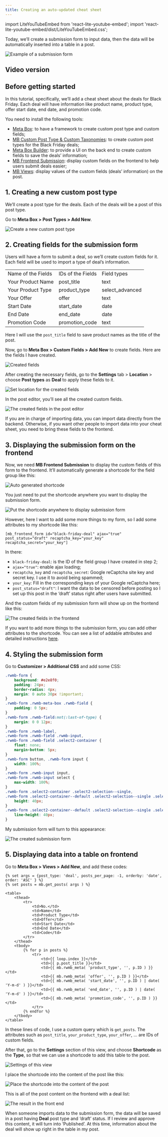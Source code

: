 ```yaml
---
title: Creating an auto-updated cheat sheet
---
```


import LiteYouTubeEmbed from 'react-lite-youtube-embed';
import 'react-lite-youtube-embed/dist/LiteYouTubeEmbed.css';

Today, we’ll create a submission form to input data, then the data will be automatically inserted into a table in a post.

![Example of a submission form](https://i.imgur.com/l46BdPT.png)

## Video version

<LiteYouTubeEmbed id='_XnNwhKFzlY' />

## Before getting started

In this tutorial, specifically, we’ll add a cheat sheet about the deals for Black Friday. Each deal will have information like product name, product type, offer start date, end date, and promotion code.

You need to install the following tools:

* [Meta Box](https://metabox.io): to have a framework to create custom post type and custom fields;
* [MB Custom Post Type & Custom Taxonomies](https://metabox.io/plugins/custom-post-type/): to create custom post types for the Black Friday deals;
* [Meta Box Builder](https://metabox.io/plugins/meta-box-builder/): to provide a UI on the back end to create custom fields to save the deals’ information;
* [MB Frontend Submission](https://metabox.io/plugins/mb-frontend-submission/): display custom fields on the frontend to help users submit deals easier;
* [MB Views](https://metabox.io/plugins/mb-views/): display values of the custom fields (deals’ information) on the post.

## 1. Creating a new custom post type

We’ll create a post type for the deals. Each of the deals will be a post of this post type.

Go to **Meta Box > Post Types > Add New**.

![Create a new custom post type](https://i.imgur.com/zg4UN4f.png)

## 2. Creating fields for the submission form

Users will have a form to submit a deal, so we’ll create custom fields for it. Each field will be used to import a type of deal’s information.

<table>
<tbody>
<tr>
<td> Name of the Fields </td>
<td> IDs of the Fields </td>
<td> Field types </td>
</tr>
<tr>
<td>Your Product Name</td>
<td>post_title</td>
<td>text</td>
</tr>
<tr>
<td>Your Product Type</td>
<td>product_type</td>
<td>select_advanced</td>
</tr>
<tr>
<td>Your Offer</td>
<td>offer</td>
<td>text</td>
</tr>
<tr>
<td>Start Date</td>
<td>start_date</td>
<td>date</td>
</tr>
<tr>
<td>End Date</td>
<td>end_date</td>
<td>date</td>
</tr>
<tr>
<td>Promotion Code</td>
<td>promotion_code</td>
<td>text</td>
</tr>
</tbody>
</table>


Here I will use the `post_title` field to save product names as the title of the post.

Now, go to **Meta Box > Custom Fields > Add New** to create fields. Here are the fields I have created.

![Created fields](https://i.imgur.com/mQbZNFf.png)

After creating the necessary fields, go to the **Settings** tab > **Location** >  choose **Post types** as **Deal** to apply these fields to it.

![Set location for the created fields](https://i.imgur.com/Eb4XcL6.png)

In the post editor, you’ll see all the created custom fields.

![The created fields in the post editor](https://i.imgur.com/FJEP7B6.png)

If you are in charge of importing data, you can import data directly from the backend. Otherwise, if you want other people to import data into your cheat sheet, you need to bring these fields to the frontend.

## 3. Displaying the submission form on the frontend

Now, we need **MB Frontend Submission** to display the custom fields of this form to the frontend. It’ll automatically generate a shortcode for the field group like this:

![Auto generated shortcode](https://i.imgur.com/vofBXWh.png)

You just need to put the shortcode anywhere you want to display the submission form.

![Put the shortcode anywhere to display submission form](https://i.imgur.com/Kb2OKhp.png)

However, here I want to add some more things to my form, so I add some attributes to my shortcode like this:

```
[mb_frontend_form id="black-friday-deal" ajax="true" post_status="draft" recaptcha_key="your_key" recaptcha_secret="your_key"]
```

In there:

* `black-friday-deal`: is the ID of the field group I have created in step 2;
* `ajax="true"`: enable ajax loading;
* `recaptcha_key` and `recaptcha_secret`: Google reCaptcha site key and secret key. I use it to avoid being spammed;
* `your_key`: Fill in the corresponding keys of your Google reCaptcha here;
* `post_status="draft"`: I want the data to be censored before posting so I set up this post in the ‘draft’ status right after users have submitted.

And the custom fields of my submission form will show up on the frontend like this:

![The created fields in the frontend](https://i.imgur.com/EDsxdKx.png)

If you want to add more things to the submission form, you can add other attributes to the shortcode. You can see a list of addable attributes and detailed instructions [here](https://docs.metabox.io/extensions/mb-frontend-submission/#shortcode-attributes).

## 4. Styling the submission form

Go to **Customizer > Additional CSS** and add some CSS:

```css
.rwmb-form {
    background: #e2e8f0;
    padding: 24px;
    border-radius: 4px;
    margin: 0 auto 30px !important;
}
.rwmb-form .rwmb-meta-box .rwmb-field {
    padding: 0 5px;
}
.rwmb-form .rwmb-field:not(:last-of-type) {
    margin: 0 0 12px;
}
.rwmb-form .rwmb-label,
.rwmb-form .rwmb-field .rwmb-input,
.rwmb-form .rwmb-field .select2-container {
    float: none;
    margin-bottom: 5px;
}
.rwmb-form button, .rwmb-form input {
    width: 100%;
}
.rwmb-form .rwmb-input input,
.rwmb-form .rwmb-input select {
    max-width: 100%;
}
.rwmb-form .select2-container .select2-selection--single,
.rwmb-form .select2-container--default .select2-selection--single .select2-selection__arrow {
    height: 40px;
}
.rwmb-form .select2-container--default .select2-selection--single .select2-selection__rendered {
    line-height: 40px;
}
```

My submission form will turn to this appearance:

![The created submission form](https://i.imgur.com/yGTzWlD.png)

## 5. Displaying data into a table on frontend

Go to **Meta Box > Views > Add New**, and add these codes:

```
{% set args = {post_type: 'deal', posts_per_page: -1, orderby: 'date', order: 'ASC' } %}
{% set posts = mb.get_posts( args ) %}

<table>
    <thead>
        <tr>
            <td>No.</td>
            <td>Name</td>
            <td>Product Type</td>
            <td>Offer</td>
            <td>Start Date</td>
            <td>End Date</td>
            <td>Code</td>
        </tr>
    </thead>
    <tbody>
        {% for p in posts %}
            <tr>
                <td>{{ loop.index }}</td>
                <td>{{ p.post_title }}</td>
                <td>{{ mb.rwmb_meta( 'product_type', '', p.ID ) }}</td>
                <td>{{ mb.rwmb_meta( 'offer', '', p.ID ) }}</td>
                <td>{{ mb.rwmb_meta( 'start_date', '', p.ID ) | date( 'Y-m-d' ) }}</td>
                <td>{{ mb.rwmb_meta( 'end_date', '', p.ID ) | date( 'Y-m-d' ) }}</td>
                <td>{{ mb.rwmb_meta( 'promotion_code', '', p.ID ) }}</td>
            </tr>
        {% endfor %}
    </tbody>
</table>
```
In these lines of code, I use a custom query which is `get_posts`. The attributes such as `post_title`, `your_product_type`, `your_offer`, … are IDs of custom fields.

After that, go to the **Settings** section of this view, and choose **Shortcode** as the **Type**, so that we can use a shortcode to add this table to the post.

![Settings of this view](https://i.imgur.com/VTxQSES.png)

I place the shortcode into the content of the post like this:

![Place the shortcode into the content of the post](https://i.imgur.com/2teYAb5.png)

This is all of the post content on the frontend with a deal list:

![The result in the front end](https://i.imgur.com/IghgQXM.png)

When someone imports data to the submission form, the data will be saved in a post having **Deal** post type and ‘draft’ status. If I review and approve this content, it will turn into ‘Published’. At this time, information about the deal will show up right in the table in my post.
